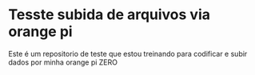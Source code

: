 # Tesste subida de arquivos via orange pi
Este é um repositorio de teste que estou treinando para codificar e subir dados por minha orange pi ZERO